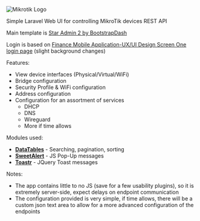 ![Mikrotik Logo](https://logos-world.net/wp-content/uploads/2023/01/MikroTik-Logo.jpg)

Simple Laravel Web UI for controlling MikroTik devices REST API

Main template is [Star Admin 2 by BootstrapDash](https://demo.bootstrapdash.com/star-admin2-free/template/index.html) 

Login is based on [Finance Mobile Application-UX/UI Design Screen One login page](https://codepen.io/sowg/pen/qBXjXoE) (slight background changes)

Features:
- View device interfaces (Physical/Virtual/WiFi)
- Bridge configuration
- Security Profile & WiFi configuration
- Address configuration
- Configuration for an assortment of services
    - DHCP
    - DNS
    - Wireguard
    - More if time allows

Modules used:
- [**DataTables**](https://datatables.net/) - Searching, pagination, sorting
- [**SweetAlert**](https://sweetalert2.github.io/) - JS Pop-Up messages
- [**Toastr**](https://www.jqueryscript.net/other/Highly-Customizable-jQuery-Toast-Message-Plugin-Toastr.html) - JQuery Toast messages

Notes:
- The app contains little to no JS (save for a few usability plugins), so it is extremely server-side, expect delays on endpoint communication
- The configuration provided is very simple, if time allows, there will be a custom json text area to allow for a more advanced configuration of the endpoints